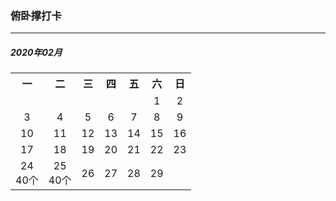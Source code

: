 ### 俯卧撑打卡


---
##### 2020年02月

<table align="center">
	<tr>
	    <th>一</th>
	    <th>二</th>
	    <th>三</th>
	    <th>四</th>
	    <th>五</th>
	    <th>六</th>
	    <th>日</th>
	</tr >
	<tr >
	    <td align="center" ></td>
	    <td align="center" ></td>
	    <td align="center" ></td>
	    <td align="center" ></td>
	    <td align="center" ></td>
	    <td align="center" >1</td>
	    <td align="center" >2</td>
	</tr>
	<tr >
	    <td align="center" >3</td>
	    <td align="center" >4</td>
	    <td align="center" >5</td>
	    <td align="center" >6</td>
	    <td align="center" >7</td>
	    <td align="center" >8</td>
	    <td align="center" >9</td>
	</tr>
	<tr >
	    <td align="center" >10</td>
	    <td align="center" >11</td>
	    <td align="center" >12</td>
	    <td align="center" >13</td>
	    <td align="center" >14</td>
	    <td align="center" >15</td>
	    <td align="center" >16</td>
	</tr>
	<tr >
	    <td align="center" >17</td>
	    <td align="center" >18</td>
	    <td align="center" >19</td>
	    <td align="center" >20</td>
	    <td align="center" >21</td>
	    <td align="center" >22</td>
	    <td align="center" >23</td>
	</tr>
	<tr >
	    <td align="center" >24<br><span>40个</span></td>
	    <td align="center" >25<br><span>40个</span></td>
	    <td align="center" >26</td>
	    <td align="center" >27</td>
	    <td align="center" >28</td>
	    <td align="center" >29</td>
	    <td align="center" ></td>
	</tr>

</table>

